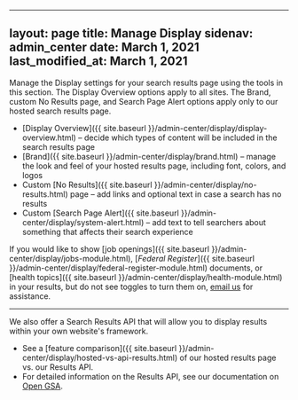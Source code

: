  ---
layout: page
title: Manage Display
sidenav: admin_center
date: March 1, 2021
last_modified_at: March 1, 2021
---

<i class="icon-desktop"></i> Manage the Display settings for your search results page using the tools in this section. The Display Overview options apply to all sites. The Brand, custom No Results page, and Search Page Alert options apply only to our hosted search results page.

* [Display Overview]({{ site.baseurl }}/admin-center/display/display-overview.html) &ndash; decide which types of content will be included in the search results page
* [Brand]({{ site.baseurl }}/admin-center/display/brand.html) &ndash; manage the look and feel of your hosted results page, including font, colors, and logos
* Custom [No Results]({{ site.baseurl }}/admin-center/display/no-results.html) page &ndash; add links and optional text in case a search has no results
* Custom [Search Page Alert]({{ site.baseurl }}/admin-center/display/system-alert.html) &ndash; add text to tell searchers about something that affects their search experience

If you would like to show [job openings]({{ site.baseurl }}/admin-center/display/jobs-module.html), [*Federal Register*]({{ site.baseurl }}/admin-center/display/federal-register-module.html) documents, or [health topics]({{ site.baseurl }}/admin-center/display/health-module.html) in your results, but do not see toggles to turn them on, [email us](mailto:search@support.digitalgov.gov) for assistance.

---

We also offer a Search Results API that will allow you to display results within your own website's framework. 

* See a [feature comparison]({{ site.baseurl }}/admin-center/display/hosted-vs-api-results.html) of our hosted results page vs. our Results API.
* For detailed information on the Results API, see our documentation on [Open GSA](https://open.gsa.gov/api/searchgov-results/).
